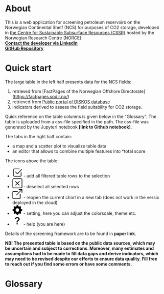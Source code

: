 # About
This is a web application for screening petroleum reservoirs on the Norwegian Continental Shelf (NCS) for purposes of CO2 storage, developed in [the Centre for Sustainable Subsurface Resources (CSSR)](https://cssr.no/) hosted by the Norwegian Research Centre (NORCE).  
[**Contact the developer via LinkedIn**](https://www.linkedin.com/in/alexey-khrulenko-8021a64a/)  
[**GitHub Repository**](https://github.com/cssr-tools/SubCSeT)  

# Quick start
The large table in the left half presents data for the NCS fields:  
1. retrieved from [FactPages of the Norwegian Offshore Directorate] (https://factpages.sodir.no/)  
2. retrieved from [Public portal of DISKOS database](https://www.diskos.com/)  
3. indicators derived to assess the field suitability for CO2 storage.  

Quick reference on the table columns is given below in the "Glossary".
The table is uploaded from a csv-file specified in the path. 
The csv-file was generated by the Jupyterl notebook **[link to Github notebook]**.

The tabs in the right half contain:  
+ a map and a scatter plot to visualize table data  
+ an editor that allows to combine multiple features into *total score

The icons above the table:
* ![](/assets/check2-square.svg) - add all filtered table rows to the selection
* ![](/assets/x-square.svg) - deselect all selected rows
* ![](/assets/box-arrow-up-right.svg) - reopen the current chart in a new tab (does not work in the versio deployed in the cloud)
* ![](/assets/gear-fill.svg) - setting, here you can adjust the colorscale, theme etc.
* ![](/assets/question-lg.svg) - help (you are here)

Details of the screening framework are to be found in **paper link**.

**NB! The presented table is based on the public data sources, which may be uncertain and subject to corrections. 
Moreover, many estimates and assumptions had to be made to fill data gaps and derive indicators, which may need to be revised despite our efforts to ensure data quality. 
Fill free to reach out if you find some errors or have some comments.**  

# Glossary
